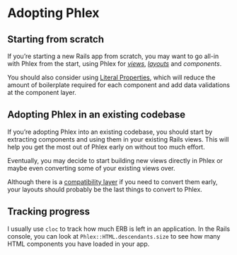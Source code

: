 # Adopting Phlex

## Starting from scratch

If you’re starting a new Rails app from scratch, you may want to go all-in with Phlex from the start, using Phlex for [_views_](views.html), [_layouts_](layouts.html) and _components_.

You should also consider using [Literal Properties](/miscellaneous/literal-properties.html), which will reduce the amount of boilerplate required for each component and add data validations at the component layer.

## Adopting Phlex in an existing codebase

If you’re adopting Phlex into an existing codebase, you should start by extracting components and using them in your existing Rails views. This will help you get the most out of Phlex early on without too much effort.

Eventually, you may decide to start building new views directly in Phlex or maybe even converting some of your existing views over.

Although there is a [compatibility layer](/layouts.html#working-with-legacy-layouts) if you need to convert them early, your layouts should probably be the last things to convert to Phlex.

## Tracking progress

I usually use `cloc` to track how much ERB is left in an application. In the Rails console, you can look at `Phlex::HTML.descendants.size` to see how many HTML components you have loaded in your app.
